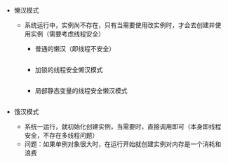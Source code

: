 - 懒汉模式
  - 系统运行中，实例尚不存在，只有当需要使用改实例时，才会去创建并使用实例（需要考虑线程安全）
    
    - 普通的懒汉（即线程不安全）
    
    ```c++
    
    ```
    
    - 加锁的线程安全懒汉模式
    
    ```c++
    
    ```
    
    - 局部静态变量的线程安全懒汉模式
    
    ```c++
    
    ```
    
    

- 饿汉模式
  - 系统一运行，就初始化创建实例，当需要时，直接调用即可（本身即线程安全，不存在多线程问题）
  - 问题：如果单例对象很大时，在运行开始就创建实例对内存是一个消耗和浪费

```c++

```

